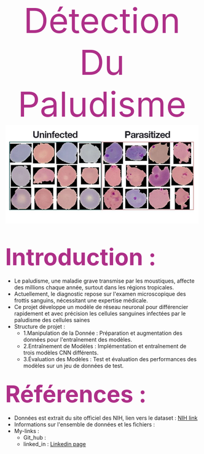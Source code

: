 <div style="text-align:center; color:#AE2F88; font-size:90px">
Détection Du Paludisme
</br>
<img src="./pic_of_blood_cells.png" style="width:900px; height:auto">
</div>

## <span style="color: #AE2F88; font-size:60px">Introduction :</span>

-  Le paludisme, une maladie grave transmise par les moustiques, affecte des millions chaque année, surtout dans les régions tropicales.
-  Actuellement, le diagnostic repose sur l'examen microscopique des frottis sanguins, nécessitant une expertise médicale.
-  Ce projet développe un modèle de réseau neuronal pour différencier rapidement et avec précision les cellules sanguines infectées par le paludisme des cellules saines
-  Structure de projet :
    - 1.Manipulation de la Donnée : Préparation et augmentation des données pour l'entraînement des modèles.
    - 2.Entraînement de Modèles : Implémentation et entraînement de trois modèles CNN différents.
    - 3.Évaluation des Modèles : Test et évaluation des performances des modèles sur un jeu de données de test.

## <span style="color: #AE2F88; font-size:60px">Références :</span>

- Données est extrait du site officiel des NIH, lien vers le dataset : <a href="https://ceb.nlm.nih.gov/repositories/malaria-datasets/">NIH link </a>
- Informations sur l'ensemble de données et les fichiers :
- My-links :
    - Git_hub :
    - linked_in : <a href="https://www.linkedin.com/in/soulayman-el-guasmi-13b890240/">Linkedin page</a>